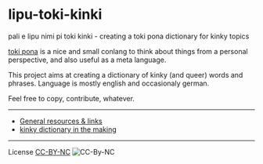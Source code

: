 # lipu-toki-kinki
pali e lipu nimi pi toki kinki - creating a toki pona dictionary for kinky topics

[toki pona](https://tokipona.org/) is a nice and small conlang to think about things from a personal perspective, and also useful as a meta language.

This project aims at creating a dictionary of kinky (and queer) words and phrases. Language is mostly english and occasionaly german.

Feel free to copy, contribute, whatever.

---

+ [General resources & links](resources.md)
+ [kinky dictionary in the making](toki-kinki.md)

---

License [CC-BY-NC](https://creativecommons.org/licenses/by-nc/4.0/)
![CC-By-NC](https://i.creativecommons.org/l/by-nc/4.0/88x31.png)

